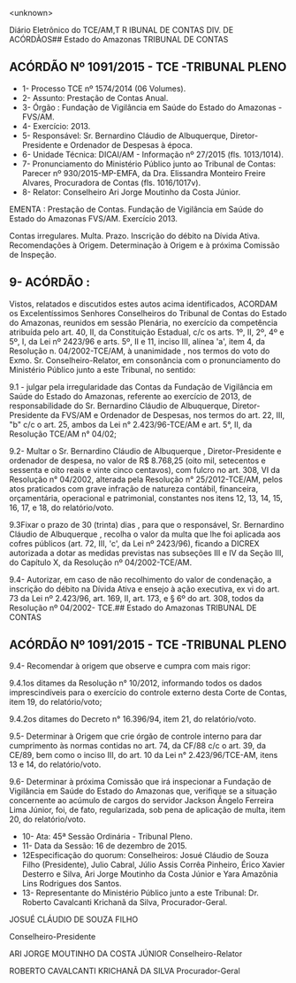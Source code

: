 &lt;unknown&gt;

Diário Eletrônico do TCE/AM,T R IBUNAL DE CONTAS DIV. DE ACÓRDÃOS## Estado do Amazonas TRIBUNAL DE CONTAS

## ACÓRDÃO Nº 1091/2015 - TCE -TRIBUNAL PLENO

- 1- Processo TCE nº 1574/2014 (06 Volumes).
- 2- Assunto: Prestação de Contas Anual.
- 3- Órgão :  Fundação de Vigilância em Saúde do Estado do Amazonas - FVS/AM.
- 4- Exercício: 2013.
- 5- Responsável: Sr. Bernardino Cláudio de Albuquerque, Diretor-Presidente e Ordenador de Despesas à época.
- 6- Unidade Técnica: DICAI/AM - Informação nº 27/2015 (fls. 1013/1014).
- 7-  Pronunciamento  do Ministério Público  junto  ao Tribunal  de Contas: Parecer  nº 930/2015-MP-EMFA, da Dra.  Elissandra Monteiro Freire Alvares, Procuradora de Contas (fls. 1016/1017v).
- 8- Relator: Conselheiro Ari Jorge Moutinho da Costa Júnior.

EMENTA : Prestação  de  Contas.  Fundação  de Vigilância  em  Saúde  do  Estado  do  Amazonas  FVS/AM. Exercício 2013.

Contas irregulares. Multa. Prazo. Inscrição do débito na Dívida Ativa.  Recomendações à Origem. Determinação à Origem e à próxima Comissão de Inspeção.

## 9- ACÓRDÃO :

Vistos, relatados e discutidos estes autos acima identificados, ACORDAM os Excelentíssimos Senhores Conselheiros do Tribunal de Contas do Estado do Amazonas, reunidos em sessão Plenária, no exercício da competência atribuída pelo  art.  40,  II, da Constituição Estadual, c/c os arts. 1º, II, 2º, 4º e 5º, I, da Lei nº 2423/96 e arts. 5º, II e 11, inciso  III,  alínea  'a',  item  4,  da  Resolução  n.  04/2002-TCE/AM, à  unanimidade ,  nos termos do voto do Exmo. Sr. Conselheiro-Relator, em consonância com o pronunciamento do Ministério Público junto a este Tribunal, no sentido:

9.1 - julgar pela irregularidade das Contas da Fundação de  Vigilância  em Saúde do Estado do Amazonas, referente ao exercício de 2013, de responsabilidade do Sr. Bernardino Cláudio de Albuquerque, Diretor-Presidente da FVS/AM e Ordenador de Despesas, nos termos do art. 22, III, "b" c/c o art. 25, ambos da Lei n° 2.423/96-TCE/AM e art. 5°, II, da Resolução TCE/AM n° 04/02;

9.2- Multar o Sr. Bernardino Cláudio de Albuquerque ,  Diretor-Presidente e ordenador de despesa, no valor de R$ 8.768,25 (oito  mil,  setecentos e  sessenta e oito reais e vinte cinco centavos), com fulcro no art. 308, VI da Resolução n° 04/2002, alterada pela  Resolução  n°  25/2012-TCE/AM,  pelos  atos  praticados  com  grave  infração  de natureza  contábil,  financeira,  orçamentária,  operacional  e  patrimonial,  constantes  nos itens 12, 13, 14, 15, 16, 17, e 18, do relatório/voto.

9.3Fixar o prazo  de  30  (trinta) dias , para que  o responsável, Sr. Bernardino Cláudio de Albuquerque , recolha o valor da multa que lhe foi aplicada aos cofres públicos (art. 72, III, 'c', da Lei nº 2423/96), ficando a DICREX autorizada a dotar as medidas previstas nas subseções III e IV da Seção III, do Capítulo X, da Resolução nº 04/2002-TCE/AM.

9.4-  Autorizar, em  caso  de  não  recolhimento  do  valor  de  condenação,  a inscrição do débito na Dívida Ativa e ensejo à ação executiva, ex vi do art. 73 da Lei nº 2.423/96, art. 169, II, art. 173, e § 6º do art. 308, todos da Resolução nº 04/2002- TCE.## Estado do Amazonas TRIBUNAL DE CONTAS

## ACÓRDÃO Nº 1091/2015 - TCE -TRIBUNAL PLENO

9.4- Recomendar à origem que observe e cumpra com mais rigor:

9.4.1os ditames da Resolução n° 10/2012, informando todos os dados imprescindíveis  para  o  exercício  do  controle  externo  desta  Corte  de Contas, item 19, do relatório/voto;

9.4.2os ditames do Decreto n° 16.396/94, item 21, do relatório/voto.

9.5-  Determinar  à  Origem que  crie  órgão  de  controle  interno  para  dar cumprimento às normas contidas no art. 74, da CF/88 c/c o art. 39, da CE/89, bem como o inciso III, do art. 10 da Lei n° 2.423/96/TCE-AM, itens 13 e 14, do relatório/voto.

9.6-  Determinar  à  próxima  Comissão que  irá  inspecionar  a  Fundação  de Vigilância em Saúde do Estado do Amazonas que, verifique se a situação concernente ao acúmulo  de  cargos  do  servidor  Jackson  Ângelo  Ferreira  Lima  Júnior,  foi,  de  fato, regularizada, sob pena de aplicação de multa, item 20, do relatório/voto.

- 10- Ata: 45ª Sessão Ordinária - Tribunal Pleno.
- 11- Data da Sessão: 16 de dezembro de 2015.
- 12Especificação do quorum: Conselheiros: Josué Cláudio de Souza Filho (Presidente), Julio Cabral, Júlio  Assis Corrêa Pinheiro, Érico Xavier Desterro e Silva, Ari Jorge Moutinho da Costa Júnior e Yara Amazônia Lins Rodrigues dos Santos.
- 13- Representante do Ministério Público junto a este Tribunal: Dr. Roberto Cavalcanti Krichanã da Silva, Procurador-Geral.

JOSUÉ CLÁUDIO DE SOUZA FILHO

Conselheiro-Presidente

ARI JORGE MOUTINHO DA COSTA JÚNIOR Conselheiro-Relator

ROBERTO CAVALCANTI KRICHANÃ DA SILVA Procurador-Geral